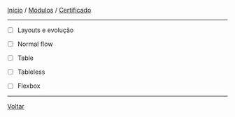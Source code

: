[Início](https://github.com/Thalyalm/rocketseat-trilha-fundamentar) /
[Módulos](https://github.com/Thalyalm/rocketseat-trilha-fundamentar/tree/main/modulos/readme.md) /
[Certificado](https://github.com/Thalyalm/rocketseat-trilha-fundamentar/tree/main/certificado)

---

- [ ] Layouts e evolução

- [ ] Normal flow

- [ ] Table

- [ ] Tableless

- [ ] Flexbox

---

[Voltar](/modulos/alinhando-os-planetas/readme.md)